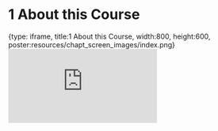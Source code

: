 # 1 About this Course
 
{type: iframe, title:1 About this Course, width:800, height:600, poster:resources/chapt_screen_images/index.png}
![](https://hutchdatascience.org/Intro_to_Git/no_toc/index.html)
 

 
